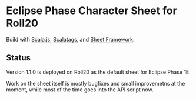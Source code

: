 Eclipse Phase Character Sheet for Roll20
========================================

Build with [Scala.js](https://www.scala-js.org/), [Scalatags](http://www.lihaoyi.com/scalatags/), and [Sheet Framework](https://github.com/Bathtor/sheet-framework).

Status
------

Version 1.1.0 is deployed on Roll20 as the default sheet for Eclipse Phase 1E.

Work on the sheet itself is mostly bugfixes and small improvemetns at the moment, while most of the time goes into the API script now.